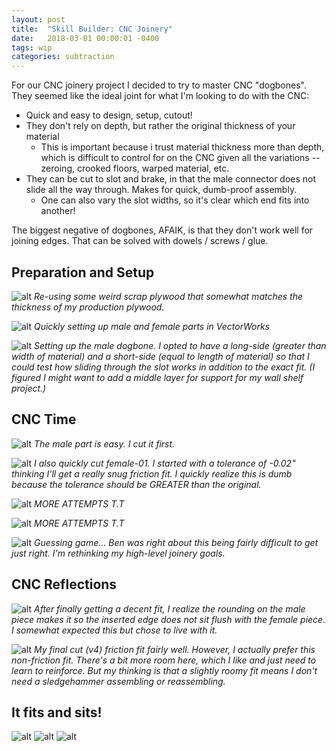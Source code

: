 ```yaml
---
layout: post
title:  "Skill Builder: CNC Joinery"
date:   2018-03-01 00:00:01 -0400
tags: wip
categories: subtraction
---
```


For our CNC joinery project I decided to try to master CNC "dogbones". They seemed like the ideal joint for what I'm looking to do with the CNC:

- Quick and easy to design, setup, cutout!
- They don't rely on depth, but rather the original thickness of your material
  - This is important because i trust material thickness more than depth, which is difficult to control for on the CNC given all the variations -- zeroing, crooked floors, warped material, etc.
- They can be cut to slot and brake, in that the male connector does not slide all the way through. Makes for quick, dumb-proof assembly.
  - One can also vary the slot widths, so it's clear which end fits into another!

The biggest negative of dogbones, AFAIK, is that they don't work well for joining edges. That can be solved with dowels / screws / glue.

## Preparation and Setup

![alt](/assets/img/subtraction/cnc-dogbone/00-materials.jpg)
*Re-using some weird scrap plywood that somewhat matches the thickness of my production plywood.*

![alt](/assets/img/subtraction/cnc-dogbone/10-setups.png)
*Quickly setting up male and female parts in VectorWorks*

![alt](/assets/img/subtraction/cnc-dogbone/11-male-setup.jpg)
*Setting up the male dogbone. I opted to have a long-side (greater than width of material) and a short-side (equal to length of material) so that I could test how sliding through the slot works in addition to the exact fit. (I figured I might want to add a middle layer for support for my wall shelf project.)*

## CNC Time

![alt](/assets/img/subtraction/cnc-dogbone/12-male-cutout.jpg)
*The male part is easy. I cut it first.*

![alt](/assets/img/subtraction/cnc-dogbone/20-female-cutout.jpg)
*I also quickly cut female-01. I started with a tolerance of -0.02" thinking I'll get a really snug friction fit. I quickly realize this is dumb because the tolerance should be GREATER than the original.*

![alt](/assets/img/subtraction/cnc-dogbone/21-female-x4.jpg)
*MORE ATTEMPTS T.T*

![alt](/assets/img/subtraction/cnc-dogbone/22-messups.jpg)
*MORE ATTEMPTS T.T*

![alt](/assets/img/subtraction/cnc-dogbone/23-messups-vwx.png)
*Guessing game... Ben was right about this being fairly difficult to get just right. I'm rethinking my high-level joinery goals.*

## CNC Reflections

![alt](/assets/img/subtraction/cnc-dogbone/30-short-fit.jpg)
*After finally getting a decent fit, I realize the rounding on the male piece makes it so the inserted edge does not sit flush with the female piece. I somewhat expected this but chose to live with it.*

![alt](/assets/img/subtraction/cnc-dogbone/31-roomy-fit.jpg)
*My final cut (v4) friction fit fairly well. However, I actually prefer this non-friction fit. There's a bit more room here, which I like and just need to learn to reinforce. But my thinking is that a slightly roomy fit means I don't need a sledgehammer assembling or reassembling.*

## It fits and sits!

![alt](/assets/img/subtraction/cnc-dogbone/97-dogbone.jpg)
![alt](/assets/img/subtraction/cnc-dogbone/98-misc.jpg)
![alt](/assets/img/subtraction/cnc-dogbone/99-final.jpg)
